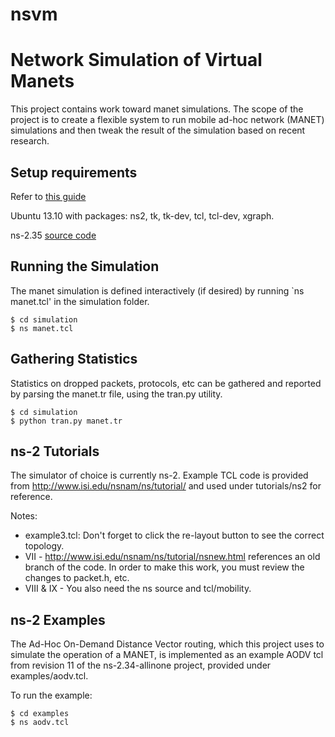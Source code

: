 nsvm
====

# Network Simulation of Virtual Manets #

This project contains work toward manet simulations.  The scope of the
project is to create a flexible system to run mobile ad-hoc network (MANET) 
simulations and then tweak the result of the simulation based on recent 
research.

## Setup requirements ##

Refer to [this guide](http://www.nsnam.com/2013/10/installing-network-simulator-2-ns-235.html "ubuntu install")

Ubuntu 13.10 with packages: ns2, tk, tk-dev, tcl, tcl-dev, xgraph.

ns-2.35 [source code](http://sourceforge.net/projects/nsnam/files/ns-2/2.35/ns-src-2.35.tar.gz/download "Source")

## Running the Simulation ##

The manet simulation is defined interactively (if desired) by running `ns manet.tcl' in the simulation folder.

	$ cd simulation
	$ ns manet.tcl

## Gathering Statistics ##

Statistics on dropped packets, protocols, etc can be gathered and reported by parsing the manet.tr file, using
the tran.py utility.

	$ cd simulation
	$ python tran.py manet.tr

## ns-2 Tutorials ##

The simulator of choice is currently ns-2.  Example TCL code is provided from
http://www.isi.edu/nsnam/ns/tutorial/ and used under tutorials/ns2 for reference.

Notes:

* example3.tcl: Don't forget to click the re-layout button to see the correct topology.
* VII - http://www.isi.edu/nsnam/ns/tutorial/nsnew.html references an old branch of the code.
In order to make this work, you must review the changes to packet.h, etc.
* VIII & IX - You also need the ns source and tcl/mobility.  

## ns-2 Examples ##

The Ad-Hoc On-Demand Distance Vector routing, which this project uses to simulate 
the operation of a MANET, is implemented as an example AODV tcl from revision 11 
of the ns-2.34-allinone project, provided under examples/aodv.tcl.

To run the example:

    $ cd examples
    $ ns aodv.tcl

